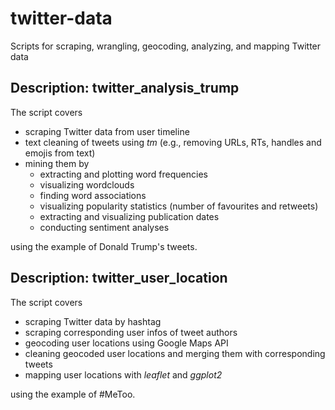 # twitter-data
Scripts for scraping, wrangling, geocoding, analyzing, and mapping Twitter data

## Description: twitter_analysis_trump
The script covers

* scraping Twitter data from user timeline
* text cleaning of tweets using *tm* (e.g., removing URLs, RTs, handles and emojis from text) 
* mining them by  
    * extracting and plotting word frequencies
    * visualizing wordclouds
    * finding word associations
    * visualizing popularity statistics (number of favourites and retweets)
    * extracting and visualizing publication dates 
    * conducting sentiment analyses
    
using the example of Donald Trump's tweets. 

## Description: twitter_user_location
The script covers

* scraping Twitter data by hashtag
* scraping corresponding user infos of tweet authors
* geocoding user locations using Google Maps API
* cleaning geocoded user locations and merging them with corresponding tweets 
* mapping user locations with *leaflet* and *ggplot2*
    
using the example of #MeToo. 
